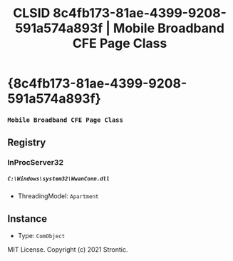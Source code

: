 ﻿---
title: "CLSID 8c4fb173-81ae-4399-9208-591a574a893f | Mobile Broadband CFE Page Class"
excerpt: What is COM-Object CLSID 8c4fb173-81ae-4399-9208-591a574a893f?
---

# {8c4fb173-81ae-4399-9208-591a574a893f}

### `Mobile Broadband CFE Page Class`

## Registry


### InProcServer32

##### `C:\Windows\system32\WwanConn.dll`
* ThreadingModel: `Apartment`

## Instance

* Type: `ComObject`

MIT License. Copyright (c) 2021 Strontic.


